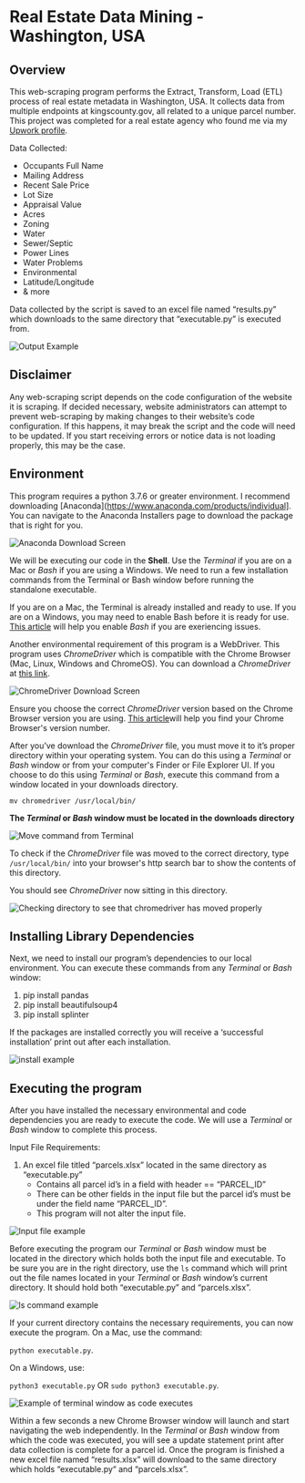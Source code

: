 # Real Estate Data Mining - Washington, USA

## Overview
This web-scraping program performs the Extract, Transform, Load (ETL) process of real estate metadata in Washington, USA. It collects data from multiple endpoints at kingscounty.gov, all related to a unique parcel number. This project was completed for a real estate agency who found me via my [Upwork profile](https://www.upwork.com/freelancers/~0142cf8752a12b0b88?).

Data Collected:
- Occupants Full Name
- Mailing Address
- Recent Sale Price
- Lot Size
- Appraisal Value
- Acres
- Zoning
- Water
- Sewer/Septic
- Power Lines
- Water Problems
- Environmental
- Latitude/Longitude
- & more

Data collected by the script is saved to an excel file named “results.py” which downloads to the same directory that “executable.py” is executed from.

![Output Example](images/output_example.png)

## Disclaimer
Any web-scraping script depends on the code configuration of the website it is scraping. If decided necessary, website administrators can attempt to prevent web-scraping by making changes to their website’s code configuration. If this happens, it may break the script and the code will need to be updated. If you start receiving errors or notice data is not loading properly, this may be the case.

## Environment
This program requires a python 3.7.6 or greater environment. I recommend downloading [Anaconda](https://www.anaconda.com/products/individual]. You can navigate to the Anaconda Installers page to download the package that is right for you.

![Anaconda Download Screen](images/anaconda.png)

We will be executing our code in the **Shell**. Use the *Terminal* if you are on a Mac or *Bash* if you are using a Windows. We need to run a few installation commands from the Terminal or Bash window before running the standalone executable.

If you are on a Mac, the Terminal is already installed and ready to use. If you are on a Windows, you may need to enable Bash before it is ready for use. [This article](https://www.laptopmag.com/articles/use-bash-shell-windows-10) will help you enable *Bash* if you are exeriencing issues.

Another environmental requirement of this program is a WebDriver. This program uses *ChromeDriver* which is compatible with the Chrome Browser (Mac, Linux, Windows and ChromeOS). You can download a *ChromeDriver* at [this link](https://chromedriver.chromium.org/downloads). 

![ChromeDriver Download Screen](images/chromedriver.png)

Ensure you choose the correct *ChromeDriver* version based on the Chrome Browser version you are using. [This article](https://help.zenplanner.com/hc/en-us/articles/204253654-How-to-Find-Your-Internet-Browser-Version-Number-Google-Chrome)will help you find your Chrome Browser's version number. 

After you’ve download the *ChromeDriver* file, you must move it to it’s proper directory within your operating system. You can do this using a *Terminal* or *Bash* window or from your computer's Finder or File Explorer UI. If you choose to do this using *Terminal* or *Bash*, execute this command from a window located in your downloads directory.

`mv chromedriver /usr/local/bin/`

**The *Terminal* or *Bash* window must be located in the downloads directory**

![Move command from Terminal](images/mv_command.png)

To check if the *ChromeDriver* file was moved to the correct directory, type `/usr/local/bin/` into your browser's http search bar to show the contents of this directory.

You should see *ChromeDriver* now sitting in this directory.

![Checking directory to see that chromedriver has moved properly](images/directory_check.png)

## Installing Library Dependencies
Next, we need to install our program’s dependencies to our local environment. You can execute these commands from any *Terminal* or *Bash* window:

1.	pip install pandas
2.	pip install beautifulsoup4
3.	pip install splinter

If the packages are installed correctly you will receive a ‘successful installation’ print out after each installation.

![install example](images/installing.png)

## Executing the program
After you have installed the necessary environmental and code dependencies you are ready to execute the code. We will use a *Terminal* or *Bash* window to complete this process.

Input File Requirements:
1.	An excel file titled “parcels.xlsx” located in the same directory as “executable.py”
    - Contains all parcel id’s in a field with header == “PARCEL_ID”
    - There can be other fields in the input file but the parcel id’s must be under the field name “PARCEL_ID”.
    - This program will not alter the input file.

![Input file example](images/input_example.png)

Before executing the program our *Terminal* or *Bash* window must be located in the directory which holds both the input file and executable. To be sure you are in the right directory, use the `ls` command which will print out the file names located in your *Terminal* or *Bash* window’s current directory. It should hold both “executable.py” and “parcels.xlsx”.

![ls command example](images/ls.png)

If your current directory contains the necessary requirements, you can now execute the program. On a Mac, use the command:

`python executable.py`. 

On a Windows, use:

 `python3 executable.py` OR `sudo python3 executable.py`. 

![Example of terminal window as code executes](images/printout.png)

Within a few seconds a new Chrome Browser window will launch and start navigating the web independently. In the *Terminal* or *Bash* window from which the code was executed, you will see a update statement print after data collection is complete for a parcel id. Once the program is finished a new excel file named “results.xlsx” will download to the same directory which holds “executable.py“ and “parcels.xlsx”.
